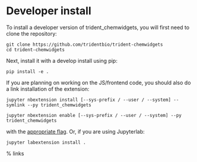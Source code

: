 # Developer install

To install a developer version of trident_chemwidgets, you will first need to clone
the repository:

```
git clone https://github.com/tridentbio/trident-chemwidgets
cd trident-chemwidgets
```

Next, install it with a develop install using pip:

```
pip install -e .
```

If you are planning on working on the JS/frontend code, you should also do
a link installation of the extension:

```
jupyter nbextension install [--sys-prefix / --user / --system] --symlink --py trident_chemwidgets

jupyter nbextension enable [--sys-prefix / --user / --system] --py trident_chemwidgets
```

with the [appropriate flag]. Or, if you are using Jupyterlab:

```
jupyter labextension install .
```

% links

[appropriate flag]: https://jupyter-notebook.readthedocs.io/en/stable/extending/frontend_extensions.html#installing-and-enabling-extensions
